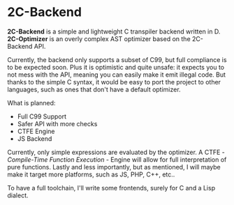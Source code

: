 # 2C-Backend

**2C-Backend** is a simple and lightweight C transpiler backend written in D.
**2C-Optimizer** is an overly complex AST optimizer based on the 2C-Backend API.

Currently, the backend only supports a subset of C99, but full compliance is to be expected soon.
Plus it is optimistic and quite unsafe: it expects you to not mess with the API, meaning you can easily make it emit illegal code.
But thanks to the simple C syntax, it would be easy to port the project to other languages, such as ones that don't have a default optimizer.

What is planned:
- Full C99 Support
- Safer API with more checks
- CTFE Engine
- JS Backend

Currently, only simple expressions are evaluated by the optimizer.
A CTFE - *Compile-Time Function Execution* - Engine will allow for full interpretation of pure functions.
Lastly and less importantly, but as mentioned, I will maybe make it target more platforms, such as JS, PHP, C++, etc..

To have a full toolchain, I'll write some frontends, surely for C and a Lisp dialect.

